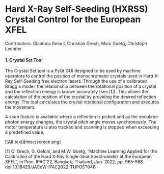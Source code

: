 # Hard X-Ray Self-Seeding (HXRSS) Crystal Control for the European XFEL
Contributors: Gianluca Geloni, Christian Grech, Marc Guetg, Christoph Lechner 

#### 1. Crystal Set Tool
The Crystal Set tool is a PyQt GUI designed to be used by machine operators to control the position of monochromator crystals used in Hard X-Ray Self-Seeding free electron lasers. Through the use of a calibrated Bragg's model, the relationship between the rotational position of a crystal and the reflection energy is known accurately (see [1]). This allows the calculation of the position of the crystal by providing the desired reflection energy. The tool calculates the crystal rotational configuration and executes the movement.

A scan feature is available where a reflection is picked and as the undulator photon energy changes, the crystal pitch angle moves synchronously. The motor temperature is also tracked and scanning is stopped when exceeding a predefined value.

![Alt text][misc/screen.png]

[1]   C. Grech, G. Geloni, and M.W. Guetg, “Machine Learning Applied for the Calibration of the Hard X-Ray Single-Shot Spectrometer at the European XFEL”, in Proc. IPAC'22, Bangkok, Thailand, Jun. 2022, pp. 965-968. doi:10.18429/JACoW-IPAC2022-TUPOST046




